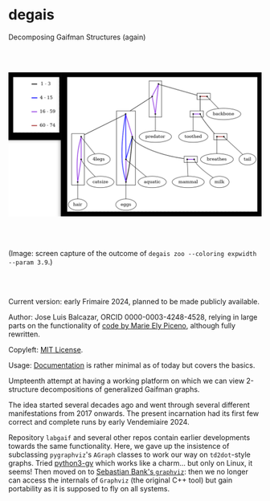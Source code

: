 # degais
Decomposing Gaifman Structures (again)

<br>
<br>

![Zoo dataset, freq thr 28, exp 4](zoo_28_exp_3_9.png)

<!--- 
Check out this one day.
--->

<br>
<br>

(Image: screen capture of the outcome of 
`degais zoo --coloring expwidth --param 3.9`.)

<br>
<br>

Current version: early Frimaire 2024, 
planned to be made publicly available.

Author: Jose Luis Balcazar, ORCID 0000-0003-4248-4528,
relying in large parts on the functionality of 
[code by Marie Ely Piceno](https://github.com/balqui/labgaif),
although fully rewritten.

Copyleft: [MIT License](https://en.wikipedia.org/wiki/MIT_License).

Usage: [Documentation](https://github.com/balqui/degais/blob/main/docs/doc.md)
is rather minimal as of today but covers the basics. 

Umpteenth attempt at having a working platform on which 
we can view 2-structure decompositions of generalized 
Gaifman graphs.

The idea started several decades ago and went through several
different manifestations from 2017 onwards. The present 
incarnation had its first few correct and complete runs
by early Vendemiaire 2024.

Repository `labgaif` and several other repos contain earlier 
developments towards the same functionality. Here, we gave up 
the insistence of subclassing `pygraphviz`'s `AGraph` classes 
to work our way on `td2dot`-style graphs. Tried 
[python3-gv](https://graphviz.org/pdf/gv.3python.pdf)
which works like a charm... but only on Linux, it seems! 
Then moved on to 
[Sebastian Bank's `graphviz`](https://graphviz.readthedocs.io):
then we no longer can access the internals of `Graphviz` 
(the original C++ tool) but gain portability as it is 
supposed to fly on all systems.
